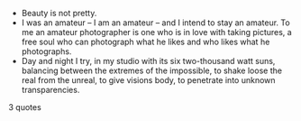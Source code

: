  - Beauty is not pretty.
 - I was an amateur – I am an amateur – and I intend to stay an amateur. To me an amateur photographer is one who is in love with taking pictures, a free soul who can photograph what he likes and who likes what he photographs.
 - Day and night I try, in my studio with its six two-thousand watt suns, balancing between the extremes of the impossible, to shake loose the real from the unreal, to give visions body, to penetrate into unknown transparencies.

3 quotes